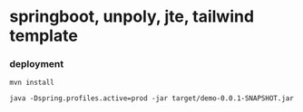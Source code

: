 # springboot, unpoly, jte, tailwind template

### deployment

```mvn install```

```java -Dspring.profiles.active=prod -jar target/demo-0.0.1-SNAPSHOT.jar```
